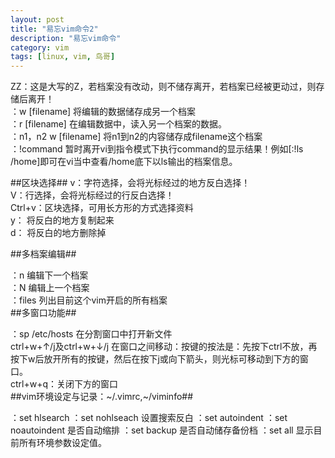```yaml
---
layout: post  
title: "易忘vim命令2"  
description: "易忘vim命令"  
category: vim
tags: [linux, vim, 鸟哥]  
---
```


ZZ：这是大写的Z，若档案没有改动，则不储存离开，若档案已经被更动过，则存储后离开！  
：w [filename] 将编辑的数据储存成另一个档案  
：r [filename] 在编辑数据中，读入另一个档案的数据。  
：n1，n2 w [filename] 将n1到n2的内容储存成filename这个档案  
：!command 暂时离开vi到指令模式下执行command的显示结果！例如[:!ls /home]即可在vi当中查看/home底下以ls输出的档案信息。  


##区块选择##
v：字符选择，会将光标经过的地方反白选择！  
V：行选择，会将光标经过的行反白选择！  
Ctrl+v：区块选择，可用长方形的方式选择资料  
y： 将反白的地方复制起来  
d： 将反白的地方删除掉  
 
##多档案编辑##

：n 编辑下一个档案   
：N 编辑上一个档案  
：files 列出目前这个vim开启的所有档案  
##多窗口功能##

：sp /etc/hosts 在分割窗口中打开新文件  
ctrl+w+↑/j及ctrl+w+↓/j 在窗口之间移动：按键的按法是：先按下ctrl不放，再按下w后放开所有的按键，然后在按下j或向下箭头，则光标可移动到下方的窗口。   
ctrl+w+q：关闭下方的窗口   
##vim环境设定与记录：~/.vimrc,~/viminfo##

：set hlsearch 
：set nohlseach 设置搜索反白
：set autoindent 
：set noautoindent 是否自动缩排
：set backup 是否自动储存备份档
：set all 显示目前所有环境参数设定值。


 
